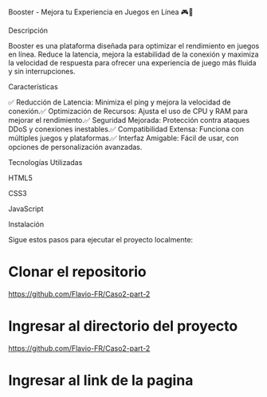 Booster - Mejora tu Experiencia en Juegos en Línea 🎮🚀

Descripción

Booster es una plataforma diseñada para optimizar el rendimiento en juegos en línea. Reduce la latencia, mejora la estabilidad de la conexión y maximiza la velocidad de respuesta para ofrecer una experiencia de juego más fluida y sin interrupciones.

Características

✅ Reducción de Latencia: Minimiza el ping y mejora la velocidad de conexión.✅ Optimización de Recursos: Ajusta el uso de CPU y RAM para mejorar el rendimiento.✅ Seguridad Mejorada: Protección contra ataques DDoS y conexiones inestables.✅ Compatibilidad Extensa: Funciona con múltiples juegos y plataformas.✅ Interfaz Amigable: Fácil de usar, con opciones de personalización avanzadas.

Tecnologías Utilizadas

HTML5

CSS3

JavaScript

Instalación

Sigue estos pasos para ejecutar el proyecto localmente:

# Clonar el repositorio
https://github.com/Flavio-FR/Caso2-part-2

# Ingresar al directorio del proyecto
https://github.com/Flavio-FR/Caso2-part-2

# Ingresar al link de la pagina 


